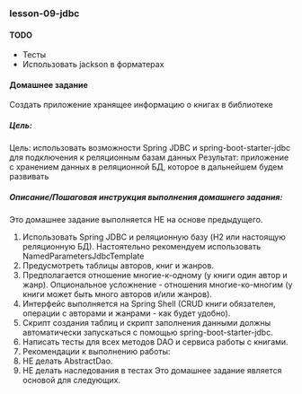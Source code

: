 ### lesson-09-jdbc

#### TODO
* Тесты
* Использовать jackson в форматерах

#### Домашнее задание

Создать приложение хранящее информацию о книгах в библиотеке

##### Цель:

Цель: использовать возможности Spring JDBC и spring-boot-starter-jdbc для подключения к реляционным базам данных
Результат: приложение с хранением данных в реляционной БД, которое в дальнейшем будем развивать

##### Описание/Пошаговая инструкция выполнения домашнего задания:

Это домашнее задание выполняется НЕ на основе предыдущего.

1. Использовать Spring JDBC и реляционную базу (H2 или настоящую реляционную БД). Настоятельно рекомендуем использовать
   NamedParametersJdbcTemplate
1. Предусмотреть таблицы авторов, книг и жанров.
1. Предполагается отношение многие-к-одному (у книги один автор и жанр). Опциональное усложнение - отношения
   многие-ко-многим (у книги может быть много авторов и/или жанров).
1. Интерфейс выполняется на Spring Shell (CRUD книги обязателен, операции с авторами и жанрами - как будет удобно).
1. Скрипт создания таблиц и скрипт заполнения данными должны автоматически запускаться
   с помощью spring-boot-starter-jdbc.
1. Написать тесты для всех методов DAO и сервиса работы с книгами.
1. Рекомендации к выполнению работы:
1. НЕ делать AbstractDao.
1. НЕ делать наследования в тестах
   Это домашнее задание является основой для следующих.